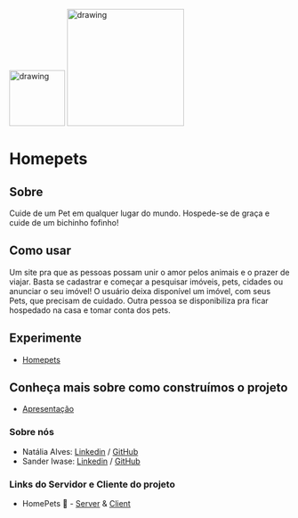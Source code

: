 <img src="https://home-pets.netlify.app/static/media/pet-house.5cc12664.png" alt="drawing" width="100"/> <img src="https://home-pets.netlify.app/static/media/homepets-brand.1930674e.png" alt="drawing" width="210"/>

# Homepets

## Sobre
Cuide de um Pet em qualquer lugar do mundo.
Hospede-se de graça e cuide de um bichinho fofinho!

## Como usar

Um site pra que as pessoas possam unir o amor pelos animais e o prazer de viajar. Basta se cadastrar e começar a pesquisar imóveis, pets, cidades ou anunciar o seu imóvel!
O usuário deixa disponível um imóvel, com seus Pets, que precisam de cuidado. Outra pessoa se disponibiliza pra ficar hospedado na casa e tomar conta dos pets.

## Experimente
- [Homepets](https://home-pets.netlify.app/)

## Conheça mais sobre como construímos o projeto

- [Apresentação](https://docs.google.com/presentation/d/13jFMj7Hv5VTCvFjlD9UnCFsIb6afE7D8mTHsSFDWaSU/edit?usp=sharing)
### Sobre nós

- Natália Alves: [Linkedin](https://www.linkedin.com/in/nat%C3%A1lia-alves-5b00891b9/) / [GitHub](https://github.com/nat-alvec)
- Sander Iwase: [Linkedin](https://www.linkedin.com/in/sanderiwase/) / [GitHub](https://github.com/sanderiw)

### Links do Servidor e Cliente do projeto
- HomePets 🐶 - [Server](https://github.com/sanderiw/homepets-back) & [Client](https://github.com/sanderiw/homepets-front)
